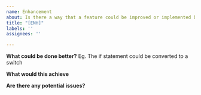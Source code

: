 ```yaml
---
name: Enhancement
about: Is there a way that a feature could be improved or implemented better??
title: "[ENH]"
labels: ''
assignees: ''

---
```


**What could be done better?**
Eg. The if statement could be converted to a switch

**What would this achieve**

**Are there any potential issues?**

